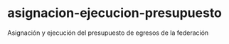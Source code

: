 # asignacion-ejecucion-presupuesto
Asignación y ejecución del presupuesto de egresos de la federación
